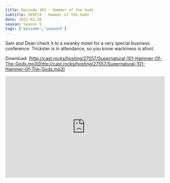 ```yaml
---
title: Episode 101 - Hammer of the Gods
subtitle: S05E19 - Hammer of the Gods
date: 2021-02-28
season: Season 5
tags: ['episode','season5']
---
```


Sam and Dean check it to a swanky motel for a very special business conference. Trickster is in attendance, so you know wackiness is afoot.

Download: [http://cast.rocks/hosting/27557/Supernatural-101-Hammer-Of-The-Gods.mp3](http://cast.rocks/hosting/27557/Supernatural-101-Hammer-Of-The-Gods.mp3)

<iframe src="https://cast.rocks/player/27557/Supernatural-101-Hammer-of-the-Gods.mp3?episodeTitle=Episode%20101%20-%20Hammer%20of%20the%20Gods&podcastTitle=Couple%20of%20Idjits&episodeDate=February%2024th%2C%202021&imageURL=https%3A%2F%2Fcast.rocks%2Fhosting%2F27557%2Ffeeds%2FCAURZ.jpg" style="border: none; min-height: 265px; max-height: 320px; max-width: 558px; min-width: 270px; width: 100%; height: 100%;" scrollbars="no"></iframe>

